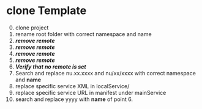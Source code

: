 # clone Template

0. clone project
00. rename root folder with correct namespace and name
000. ***remove remote***
1. ***remove remote***
2. ***remove remote***
3. ***remove remote***
4. ***Verify that no remote is set***
6. Search and replace nu.xx.xxxx and nu/xx/xxxx with correct namespace and **name**
7. replace specific service XML in localService/
8. replace specific service URL in manifest under mainService
9. search and replace yyyy with **name** of point 6.
